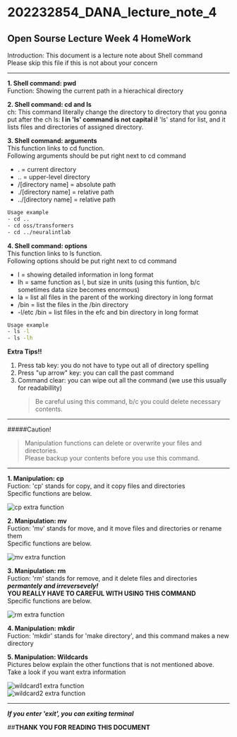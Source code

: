 # 202232854_DANA_lecture_note_4
## Open Sourse Lecture Week 4 HomeWork



Introduction: This document is a lecture note about Shell command  
Please skip this file if this is not about your concern

---

**1. Shell command: pwd**  
Function: Showing the current path in a hierachical directory

**2. Shell command: cd and ls**  
ch: This command literally change the directory to directory that you gonna put after the ch
ls: **l in 'ls' command is not capital i!** 'ls' stand for list, and it lists files and directories of assigned directory.

**3. Shell command: arguments**  
This function links to cd function.  
Following arguments should be put right next to cd command
- . = current directory
- .. = upper-level directory
- /\[directory name] = absolute path
- ./\[directory name] = relative path
- ../\[directory name] = relative path

```sh
Usage example
- cd ..
- cd oss/transformers
- cd ../neuralintlab
```


**4. Shell command: options**  
This function links to ls function.  
Following options should be put right next to cd command
- l = showing detailed information in long format
- lh = same function as l, but size in units (using this funtion, b/c sometimes data size becomes enormous)
- la = list all files in the parent of the working directory in long format
- \/bin = list the files in the \/bin directory
- -l\/etc \/bin = list files in the efc and bin directory in long format

```sh
Usage example
- ls -l
- ls -lh
```
**Extra Tips!!**  
1. Press tab key: you do not have to type out all of directory spelling
2. Press "up arrow" key: you can call the past command
3. Command clear: you can wipe out all the command (we use this usually for readabillity)
   > Be careful using this command, b/c you could delete necessary contents.

---

#####Caution!
> Manipulation functions can delete or overwrite your files and directories.  
> Please backup your contents before you use this command.

---

**1. Manipulation: cp**  
Fuction: 'cp' stands for copy, and it copy files and directories  
Specific functions are below.

![cp extra function](https://github.com/kda5337/202232854_DANA_lecture_note_4/assets/144139251/36b24d5d-3fbe-455a-a0c1-205b0c8c9bfc)
  

**2. Manipulation: mv**  
Fuction: 'mv' stands for move, and it move files and directories or rename them  
Specific functions are below.

![mv extra function](https://github.com/kda5337/202232854_DANA_lecture_note_4/assets/144139251/a5dd4b12-bf5f-4fd9-b2f6-3c4717d5d13c)
  
**3. Manipulation: rm**  
Fuction: 'rm' stands for remove, and it delete files and directories ***permantely and irreversevely!***  
**YOU REALLY HAVE TO CAREFUL WITH USING THIS COMMAND**  
Specific functions are below.  

![rm extra function](https://github.com/kda5337/202232854_DANA_lecture_note_4/assets/144139251/1768ab92-08c9-4d56-a960-5042d55b809c)  

  
**4. Manipulation: mkdir**  
Fuction: 'mkdir' stands for 'make directory', and this command makes a new directory


**5. Manipulation: Wildcards**  
Pictures below explain the other functions that is not mentioned above.
Take a look if you want extra information 

![wildcard1 extra function](https://github.com/kda5337/202232854_DANA_lecture_note_4/assets/144139251/df1d6e52-3576-41ba-ac85-2f195fa30966)  
![wildcard2 extra function](https://github.com/kda5337/202232854_DANA_lecture_note_4/assets/144139251/e91d643d-b1bb-41c0-b62d-f9eb2f88fea7)  

---


***If you enter 'exit', you can exiting terminal***

##**THANK YOU FOR READING THIS DOCUMENT**

